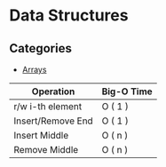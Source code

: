# Data Structures

## Categories
- [Arrays](arrays/README.md)

|  Operation 	| Big-O Time  	|
|---	|---	|
|  r/w i-th element 	| O ( 1 )  	|
|  Insert/Remove End 	| O ( 1 )  	|
|  Insert Middle 	| O ( n )  	|
|  Remove Middle 	| O ( n )  	|
